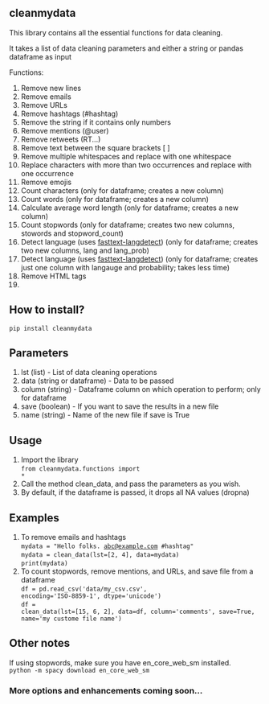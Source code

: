 ## cleanmydata

This library contains all the essential functions for data cleaning.

It takes a list of data cleaning parameters and either a string or pandas dataframe as input

Functions:
1) Remove new lines
2) Remove emails
3) Remove URLs 
4) Remove hashtags (#hashtag)
5) Remove the string if it contains only numbers
6) Remove mentions (@user)
7) Remove retweets (RT...)
8) Remove text between the square brackets [ ]
9) Remove multiple whitespaces and replace with one whitespace 
10) Replace characters with more than two occurrences and replace with one occurrence
11) Remove emojis
12) Count characters (only for dataframe; creates a new column)
13) Count words (only for dataframe; creates a new column)
14) Calculate average word length (only for dataframe; creates a new column)
15) Count stopwords (only for dataframe; creates two new columns, stowords and stopword_count)
16) Detect language (uses <a href="https://pypi.org/project/fasttext-langdetect/">fasttext-langdetect</a>) (only for dataframe; creates two new columns, lang and lang_prob)
17) Detect language (uses <a href="https://pypi.org/project/fasttext-langdetect/">fasttext-langdetect</a>) (only for dataframe; creates just one column with langauge and probability; takes less time)
18) Remove HTML tags
19) 


## How to install?
<code>pip install cleanmydata</code>


## Parameters
<ol>
   <li>lst (list) - List of data cleaning operations</li>
   <li>data (string or dataframe) - Data to be passed</li>
   <li>column (string) - Dataframe column on which operation to perform; only for dataframe</li>
   <li>save (boolean) - If you want to save the results in a new file</li>
   <li>name (string) - Name of the new file if save is True</li>
</ol>

## Usage
1) Import the library
   <br><code>from cleanmydata.functions import *</code>
2) Call the method clean_data, and pass the parameters as you wish.
3) By default, if the dataframe is passed, it drops all NA values (dropna)

## Examples
1) To remove emails and hashtags<br>
   <code>mydata = "Hello folks. abc@example.com #hashtag"</code>
   <br>
   <code>mydata = clean_data(lst=[2, 4], data=mydata)</code>
   <br>
   <code>print(mydata)</code>
2) To count stopwords, remove mentions, and URLs, and save file from a dataframe<br>
   <code>df = pd.read_csv('data/my_csv.csv', encoding='ISO-8859-1', dtype='unicode')</code>
   <br>
   <code>df = clean_data(lst=[15, 6, 2], data=df, column='comments', save=True, name='my custome file name')</code>


## Other notes
If using stopwords, make sure you have en_core_web_sm installed. <br>
<code>python -m spacy download en_core_web_sm</code>


### More options and enhancements coming soon...